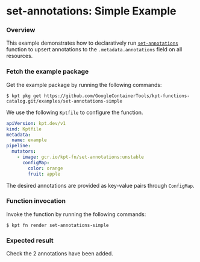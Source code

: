 # set-annotations: Simple Example

### Overview

This example demonstrates how to declaratively run [`set-annotations`] function
to upsert annotations to the `.metadata.annotations` field on all resources.

### Fetch the example package

Get the example package by running the following commands:

```shell
$ kpt pkg get https://github.com/GoogleContainerTools/kpt-functions-catalog.git/examples/set-annotations-simple
```

We use the following `Kptfile` to configure the function.

```yaml
apiVersion: kpt.dev/v1
kind: Kptfile
metadata:
  name: example
pipeline:
  mutators:
    - image: gcr.io/kpt-fn/set-annotations:unstable
      configMap:
        color: orange
        fruit: apple
```

The desired annotations are provided as key-value pairs through `ConfigMap`.

### Function invocation

Invoke the function by running the following commands:

```shell
$ kpt fn render set-annotations-simple
```

### Expected result

Check the 2 annotations have been added.

[`set-annotations`]: https://catalog.kpt.dev/set-annotations/v0.1/
